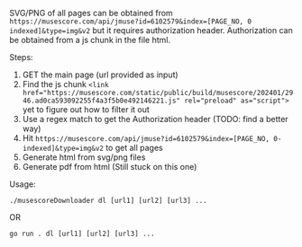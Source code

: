 SVG/PNG of all pages can be obtained from `https://musescore.com/api/jmuse?id=6102579&index=[PAGE_NO, 0 indexed]&type=img&v2` but it requires authorization header. Authorization can be obtained from a js chunk in the file html.

Steps:

1. GET the main page (url provided as input)
2. Find the js chunk `<link href="https://musescore.com/static/public/build/musescore/202401/2946.ad0ca593092255f4a3f5b0e492146221.js" rel="preload" as="script">` yet to figure out how to filter it out
3. Use a regex match to get the Authorization header (TODO: find a better way)
4. Hit `https://musescore.com/api/jmuse?id=6102579&index=[PAGE_NO, 0-indexed]&type=img&v2` to get all pages
5. Generate html from svg/png files
6. Generate pdf from html (Still stuck on this one)

Usage:

```
./musescoreDownloader dl [url1] [url2] [url3] ...
```
OR
```
go run . dl [url1] [url2] [url3] ...
```
